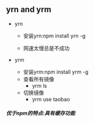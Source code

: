 ## yrn and yrm

- yrn

  - 安装yrn:npm install yrn -g

  - 网速太慢总是不成功

    

- yrm

  - 安装yrm:npm install yrm -g
  - 查看所有镜像
    -  yrm ls
  - 切换镜像
    - yrm use taobao





#### *优于npm的特点:具有缓存功能*

